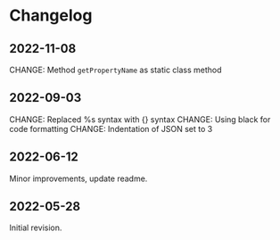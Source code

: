 # Changelog

## 2022-11-08

CHANGE: Method `getPropertyName` as static class method

## 2022-09-03

CHANGE: Replaced %s syntax with {} syntax
CHANGE: Using black for code formatting
CHANGE: Indentation of JSON set to 3

## 2022-06-12

Minor improvements, update readme.

## 2022-05-28

Initial revision.
